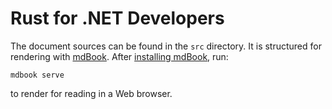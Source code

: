 # Rust for .NET Developers

The document sources can be found in the `src` directory. It is structured for
rendering with [mdBook]. After [installing mdBook], run:

    mdbook serve

to render for reading in a Web browser.

  [mdBook]: https://rust-lang.github.io/mdBook/
  [installing mdBook]: https://rust-lang.github.io/mdBook/guide/installation.html
